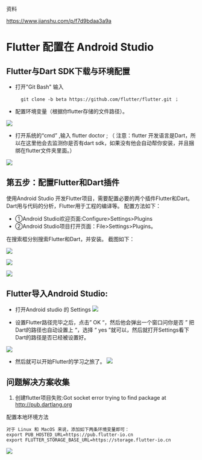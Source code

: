 资料

https://www.jianshu.com/p/f7d9bdaa3a9a

# Flutter 配置在 Android Studio #

## Flutter与Dart SDK下载与环境配置 ##

- 打开"Git Bash" 输入
    
		git clone -b beta https://github.com/flutter/flutter.git ；


- 配置环境变量（根据你flutter存储的文件路径）。

![](https://upload-images.jianshu.io/upload_images/10018045-68d282a98b395a4e.png?imageMogr2/auto-orient/strip%7CimageView2/2/w/394)


- 打开系统的“cmd” ,输入   flutter doctor ;  （ 注意：flutter 开发语言是Dart，所以在这里他会去监测你是否有dart sdk，如果没有他会自动帮你安装，并且捆绑在flutter文件夹里面。）             

![](https://upload-images.jianshu.io/upload_images/10018045-5d7c9d4afc63c00a.png?imageMogr2/auto-orient/strip%7CimageView2/2/w/677)

## 第五步：配置Flutter和Dart插件  ##
使用Android Studio 开发Flutter项目，需要配置必要的两个插件Flutter和Dart。Dart用与代码的分析，Flutter用于工程的编译等。 
配置方法如下： 

- ①Android Studio欢迎页面:Configure>Settings>Plugins 
- ②Android Studio项目打开页面：File>Settings>Plugins。 

在搜索框分别搜索Flutter和Dart，并安装。 截图如下：

![](https://img-blog.csdn.net/20180322152306471?watermark/2/text/Ly9ibG9nLmNzZG4ubmV0L2hud3g3ODgw/font/5a6L5L2T/fontsize/400/fill/I0JBQkFCMA==/dissolve/70)

![](https://img-blog.csdn.net/20180322152306471?watermark/2/text/Ly9ibG9nLmNzZG4ubmV0L2hud3g3ODgw/font/5a6L5L2T/fontsize/400/fill/I0JBQkFCMA==/dissolve/70)

![](https://img-blog.csdn.net/20180325214407422?watermark/2/text/aHR0cHM6Ly9ibG9nLmNzZG4ubmV0L2hud3g3ODgw/font/5a6L5L2T/fontsize/400/fill/I0JBQkFCMA==/dissolve/70)

## Flutter导入Android Studio: ##

-  打开Android studio 的 Settings
![](https://upload-images.jianshu.io/upload_images/10018045-e7e1e161e8184b57.png?imageMogr2/auto-orient/strip%7CimageView2/2/w/700)


- 设置Flutter路径完毕之后，点击” OK “，然后他会弹出一个窗口问你是否 ” 把Dart的路径也自动设置上 “，选择 “ yes ”就可以，然后就打开Settings看下Dart的路径是否已经被设置好。

![](https://upload-images.jianshu.io/upload_images/10018045-f1856d73ef0660e6.png?imageMogr2/auto-orient/strip%7CimageView2/2/w/700)

- 然后就可以开始Flutter的学习之旅了。
![](https://upload-images.jianshu.io/upload_images/10018045-201d8e92fdc3b3f1.png?imageMogr2/auto-orient/strip%7CimageView2/2/w/700)




## 问题解决方案收集 ##

1. 创建flutter项目失败:Got socket error trying to find package at http://pub.dartlang.org

配置本地环境方法 

	对于 Linux 和 MacOS 来说，添加如下两条环境变量即可： 
	export PUB_HOSTED_URL=https://pub.flutter-io.cn 
	export FLUTTER_STORAGE_BASE_URL=https://storage.flutter-io.cn

![](https://img-blog.csdn.net/20180318141504460?watermark/2/text/Ly9ibG9nLmNzZG4ubmV0L2hud3g3ODgw/font/5a6L5L2T/fontsize/400/fill/I0JBQkFCMA==/dissolve/70)